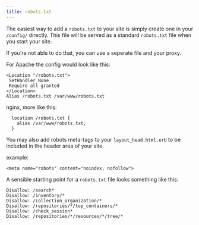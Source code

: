 ```yaml
---
title: robots.txt
---
```


The easiest way to add a `robots.txt` to your site is simply create
one in your `/config/` directly. This file will be served as a standard
`robots.txt` file when you start your site.

If you're not able to do that, you can use a seperate file and your proxy.

For Apache the config would look like this:

```
<Location "/robots.txt">
 SetHandler None
 Require all granted
</Location>
Alias /robots.txt /var/www/robots.txt
```

nginx, more like this:

```
  location /robots.txt {
    alias /var/www/robots.txt;
  }
```

You may also add robots meta-tags to your `layout_head.html.erb` to be included in the header area of your site.

example:

`<meta name="robots" content="noindex, nofollow">`

A sensible starting point for a `robots.txt` file looks something like this:

```
Disallow: /search*
Disallow: /inventory/*
Disallow: /collection_organization/*
Disallow: /repositories/*/top_containers/*
Disallow: /check_session*
Disallow: /repositories/*/resources/*/tree/*
```
